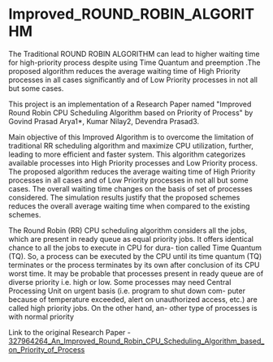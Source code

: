 # Improved_ROUND_ROBIN_ALGORITHM
The Traditional ROUND ROBIN ALGORITHM can lead to higher waiting time for high-priority process despite using Time Quantum and preemption .The proposed algorithm reduces the average waiting time of High Priority processes in all cases significantly and of Low Priority processes in not all but some cases. 


This project is an implementation of a Research Paper named "Improved Round Robin CPU Scheduling Algorithm based on Priority of Process"
by Govind Prasad Arya1*, Kumar Nilay2, Devendra Prasad3.


Main objective of this Improved Algorithm is to overcome the limitation of traditional RR scheduling algorithm and maximize CPU utilization, further, leading to more efficient and faster system. This algorithm categorizes available processes into High Priority processes and Low Priority process. The proposed algorithm reduces the average waiting time of High Priority processes in all cases and of Low Priority processes in not all but some cases. The overall waiting time changes on the basis of set of processes considered. The simulation results justify that the proposed schemes reduces the overall average waiting time when compared to the existing schemes.


The Round Robin (RR) CPU scheduling algorithm considers all the jobs, which are present in ready queue as equal priority jobs. It offers identical chance to all the jobs to execute in CPU for dura- tion called Time Quantum (TQ). So, a process can be executed by the CPU until its time quantum (TQ) terminates or the process terminates by its own after conclusion of its CPU worst time.
It may be probable that processes present in ready queue are of diverse priority i.e. high or low. Some processes may need Central Processing Unit on urgent basis (i.e. program to shut down com- puter because of temperature exceeded, alert on unauthorized access, etc.) are called high priority jobs. On the other hand, an- other type of processes is with normal priority

Link to the original Research Paper - [327964264_An_Improved_Round_Robin_CPU_Scheduling_Algorithm_based_on_Priority_of_Process](https://www.researchgate.net/publication/327964264_An_Improved_Round_Robin_CPU_Scheduling_Algorithm_based_on_Priority_of_Process/fulltext/5c2ce13aa6fdccfc70781c21/An-Improved-Round-Robin-CPU-Scheduling-Algorithm-based-on-Priority-of-Process.pdf?origin=publication_detail)



